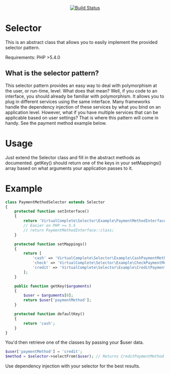 <p align="center">
<a href="https://travis-ci.org/virtualcomplete/selector"><img src="https://travis-ci.org/virtualcomplete/selector.svg?branch=master" alt="Build Status"></a>
</p>

# Selector

This is an abstract class that allows you to easily implement the provided selector pattern.

Requirements: PHP >5.4.0

## What is the selector pattern?

This selector pattern provides an easy way to deal with polymorphism at the user, or run-time, level.  What does that mean?  Well, if you code to an interface, you should already be familiar with polymorphism.  It allows you to plug in different services using the same interface.  Many frameworks handle the dependency injection of these services by what you bind on an application level.  However, what if you have multiple services that can be applicable based on user settings?  That is where this pattern will come in handy.  See the payment method example below.

# Usage

Just extend the Selector class and fill in the abstract methods as documented.  getKey() should return one of the keys in your setMappings() array based on what arguments your application passes to it.

# Example

```php
class PaymentMethodSelector extends Selector
{
    protected function setInterface()
    {
        return 'VirtualComplete\Selector\Example\PaymentMethodInterface';
        // Easier on PHP >= 5.5
        // return PaymentMethodInterface::class;
    }

    protected function setMappings()
    {
        return [
            'cash' => 'VirtualComplete\Selector\Example\CashPaymentMethod',
            'check' => 'VirtualComplete\Selector\Example\CheckPaymentMethod',
            'credit' => 'VirtualComplete\Selector\Example\CreditPaymentMethod'
        ];
    }

    public function getKey($arguments)
    {
        $user = $arguments[0];
        return $user['paymentMethod'];
    }

    protected function defaultKey()
    {
        return 'cash';
    }
}

```

You'd then retrieve one of the classes by passing your $user data.

```php
$user['paymentMethod'] = 'credit';
$method = $selector->selectFrom($user); // Returns CreditPaymentMethod instance
```

Use dependency injection with your selector for the best results.